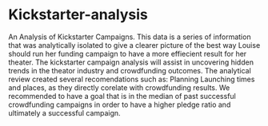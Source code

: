 # Kickstarter-analysis
An Analysis of Kickstarter Campaigns.
This data is a series of information that was analytically isolated to give a clearer picture of the best
 way Louise should run her funding campaign to have a more effiecient result for her theater. The kickstarter campaign analysis
 will assist in uncovering hidden trends in the theator industry and crowdfunding outcomes. 
The analytical review created several recomendations such as: Planning Launching times and places, as they directly corelate with crowdfunding results. We recommended to have a goal that is in the median of past successful crowdfunding campaigns in order to have a higher pledge ratio and ultimately a successful campaign. 

